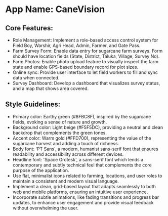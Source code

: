 # **App Name**: CaneVision

## Core Features:

- Role Management: Implement a role-based access control system for Field Boy, Warshir, Agri Head, Admin, Farmer, and Gate Pass.
- Farm Survey Form: Enable data entry for sugarcane farm surveys. Form should have location fields (State, District, Taluka, Village, Survey No).
- Farm Photos: Enable photo upload feature to visually inspect the farm state and enable GPS-based boundary record for plot sizes.
- Online sync: Provide user interface to let field workers to fill and sync data when connected.
- Survey Dashboard: Develop a dashboard that visualizes survey status, and a map that shows area covered.

## Style Guidelines:

- Primary color: Earthy green (#8FBC8F), inspired by the sugarcane fields, evoking a sense of nature and growth.
- Background color: Light beige (#F5F5DC), providing a neutral and clean backdrop that complements the green tones.
- Accent color: Warm gold (#FFD700), representing the value of the sugarcane harvest and adding a touch of richness.
- Body font: 'PT Sans', a modern, humanist sans-serif font that ensures readability and accessibility across different devices.
- Headline font: 'Space Grotesk', a sans-serif font which lends a contemporary and subtly technical feel that complements the core purpose of the application.
- Use flat, minimalist icons related to farming, locations, and user roles to maintain a consistent and modern visual language.
- Implement a clean, grid-based layout that adapts seamlessly to both web and mobile platforms, ensuring an intuitive user experience.
- Incorporate subtle animations, like fading transitions and progress bar updates, to enhance user engagement and provide visual feedback without overwhelming the user.